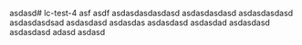 asdasd# lc-test-4
asf asdf
 asdasdasdasdasd
asdasdasdasd
asdasdasdasd
asdasdasdsad
asdasdasd
asdasdas
asdasdasd
asdasdad
asdasdasd
asdasdasd
adasd
asdasd
